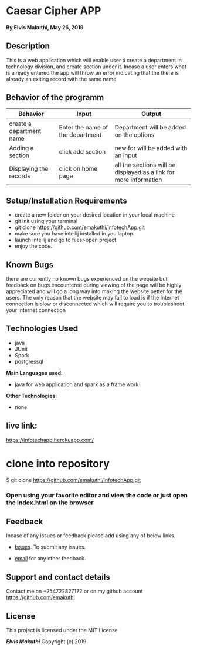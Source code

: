 # Caesar Cipher APP

#### By **Elvis Makuthi, May 26, 2019**

## Description
This is a web application which will enable user ti create a department in 
technology division, and create section under it. Incase a user enters what 
is already entered the app will throw an error indicating that the there is already an exiting record with the same name


## Behavior of the programm

 | Behavior                                       |  Input | Output    |
 | ---------------------------------------------- | ------ | --------- |
 | create a department name  | Enter the name of the department     |  Department will be added on the options |
 |Adding a section| click add section   |  new for will be added with an input |
 |Displaying the records| click on home page  |  all the sections will be displayed as a link for more information|
 
## Setup/Installation Requirements

* create a new folder on your desired location in your local machine
* git init using your terminal
* git clone https://github.com/emakuthi/infotechApp.git
* make sure you have intellij installed in you laptop.
* launch intellij and go to files>open project.
* enjoy the code.

## Known Bugs

there are currently no known bugs experienced on the website but feedback on bugs encountered during viewing of the page will be highly appreciated and will go a long way into making the website better for the users. The only reason that the website may fail to load is if the Internet connection is slow or disconnected which will require you to troubleshoot your Internet connection

## Technologies Used
* java
* JUnit
* Spark
* postgressql

**Main Languages used:**

* java for web application and spark as a frame work


**Other Technologies:**

* none

## live link:

https://infotechapp.herokuapp.com/

# clone into repository

$ git clone https://github.com/emakuthi/infotechApp.git
### Open using your favorite editor and view the code or just open the index.html on the browser

## Feedback

Incase of any issues or feedback please add using any of below links.

* [Issues](https://github.com/emakuthi/infotechApp/issues). To submit any issues.

* [email](emakuthi@gmail.com) for any other feedback.

## Support and contact details

 Contact me on +254722827172 or on my github account <https://github.com/emakuthi>


## License

This project is licensed under the MIT License

**_Elvis Makuthi_** Copyright (c) 2019